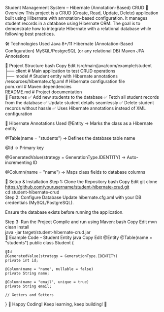 Student Management System – Hibernate (Annotation-Based) CRUD
📌 Overview
This project is a CRUD (Create, Read, Update, Delete) application built using Hibernate with annotation-based configuration. It manages student records in a database using Hibernate ORM. The goal is to demonstrate how to integrate Hibernate with a relational database while following best practices.

🛠️ Technologies Used
Java 8+/11
Hibernate (Annotation-Based Configuration)
MySQL/PostgreSQL (or any relational DB)
Maven
JPA Annotations


📂 Project Structure
bash
Copy
Edit
/src/main/java/com/example/student  
    ├── client        # Main application to test CRUD operations  
    ├── model         # Student entity with Hibernate annotations  
/resources/hibernate.cfg.xml  # Hibernate configuration file  
pom.xml              # Maven dependencies  
README.md            # Project documentation  
🚀 Features
✅ Add new students to the database
✅ Fetch all student records from the database
✅ Update student details seamlessly
✅ Delete student records without hassle
✅ Uses Hibernate annotations instead of XML configuration


📖 Hibernate Annotations Used
@Entity → Marks the class as a Hibernate entity

@Table(name = "students") → Defines the database table name

@Id → Primary key

@GeneratedValue(strategy = GenerationType.IDENTITY) → Auto-incrementing ID

@Column(name = "name") → Maps class fields to database columns


🔧 Setup & Installation
Step 1: Clone the Repository
bash
Copy
Edit
git clone https://github.com/yourusername/student-hibernate-crud.git  
cd student-hibernate-crud  
Step 2: Configure Database
Update hibernate.cfg.xml with your DB credentials (MySQL/PostgreSQL).

Ensure the database exists before running the application.


Step 3: Run the Project
Compile and run using Maven:
bash
Copy
Edit
mvn clean install  
java -jar target/student-hibernate-crud.jar  
📌 Example Code – Student Entity
java
Copy
Edit
@Entity
@Table(name = "students")
public class Student {

    @Id
    @GeneratedValue(strategy = GenerationType.IDENTITY)
    private int id;

    @Column(name = "name", nullable = false)
    private String name;

    @Column(name = "email", unique = true)
    private String email;

    // Getters and Setters
}
🚀 Happy Coding! Keep learning, keep building! 🎯
